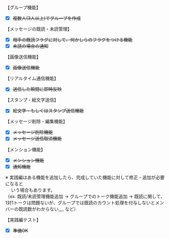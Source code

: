 【グループ機能】

- [x] ~~複数人(3人以上)でグループを作成~~

【メッセージの既読・未読管理】

- [x] ~~相手の既読フラグに対して、何かしらのフラグをつける機能~~  
- [x] ~~未読の場合の通知~~

【画像送信機能】

- [x] ~~画像送信機能~~

【リアルタイム通信機能】

- [x] ~~送信した瞬間に即時反映~~

【スタンプ・絵文字送信】

- [x] ~~絵文字・もしくはスタンプ送信機能~~

【メッセージ削除・編集機能】

- [x] ~~メッセージ削除機能~~  
- [x] ~~メッセージ送信取消機能~~

【メンション機能】

- [x] ~~メンション機能~~  
- [x] ~~通知機能~~

※ 実践編はある機能を追加したら、完成していた機能に対して修正・追加が必要になると  
　 いう場合もあります。  
（ex. 既読/未読管理機能追加 → グループでのトーク機能追加 → 既読に関して、1対1トークは問題ないが、グループでは既読のカウント処理を付与しないとメンバーの既読数がわからない,,,, など）

【実践編テスト】

- [x] ~~準備OK~~